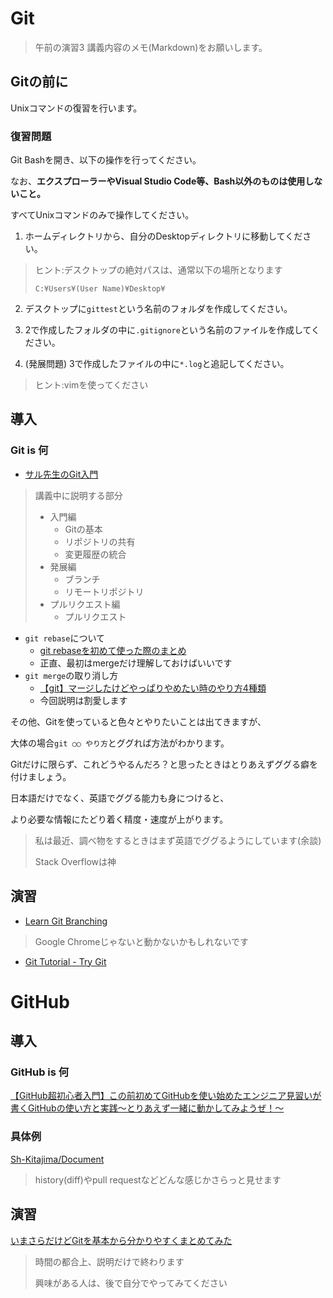 # Git

> 午前の演習3 講義内容のメモ(Markdown)をお願いします。

## Gitの前に

Unixコマンドの復習を行います。

### 復習問題

Git Bashを開き、以下の操作を行ってください。

なお、**エクスプローラーやVisual Studio Code等、Bash以外のものは使用しないこと。**

すべてUnixコマンドのみで操作してください。



1. ホームディレクトリから、自分のDesktopディレクトリに移動してください。

> ヒント:デスクトップの絶対パスは、通常以下の場所となります
>
> `C:¥Users¥(User Name)¥Desktop¥`

2. デスクトップに`gittest`という名前のフォルダを作成してください。
3. 2で作成したフォルダの中に`.gitignore`という名前のファイルを作成してください。

4. (発展問題) 3で作成したファイルの中に`*.log`と追記してください。

> ヒント:vimを使ってください



## 導入

### Git is 何

- [サル先生のGit入門](https://backlog.com/ja/git-tutorial/)

> 講義中に説明する部分
>
> - 入門編
>   - Gitの基本
>   - リポジトリの共有
>   - 変更履歴の統合
> - 発展編
>   - ブランチ
>   - リモートリポジトリ
> - プルリクエスト編
>   - プルリクエスト

- `git rebase`について
  - [git rebaseを初めて使った際のまとめ](https://qiita.com/310ma3/items/e0ec74b47c6c219f2a8b)
  - 正直、最初はmergeだけ理解しておけばいいです
- `git merge`の取り消し方
  - [【git】マージしたけどやっぱりやめたい時のやり方4種類](https://qiita.com/chihiro/items/5dd671aa6f1c332986a7)
  - 今回説明は割愛します

その他、Gitを使っていると色々とやりたいことは出てきますが、

大体の場合`git ○○ やり方`とググれば方法がわかります。

Gitだけに限らず、これどうやるんだろ？と思ったときはとりあえずググる癖を付けましょう。

日本語だけでなく、英語でググる能力も身につけると、

より必要な情報にたどり着く精度・速度が上がります。

> 私は最近、調べ物をするときはまず英語でググるようにしています(余談)
>
> Stack Overflowは神



## 演習

- [Learn Git Branching](http://k.swd.cc/learnGitBranching-ja/)

> Google Chromeじゃないと動かないかもしれないです

- [Git Tutorial - Try Git](https://try.github.io/)



# GitHub

## 導入

### GitHub is 何

[【GitHub超初心者入門】この前初めてGitHubを使い始めたエンジニア見習いが書くGitHubの使い方と実践～とりあえず一緒に動かしてみようぜ！～](https://qiita.com/nnahito/items/565f8755e70c51532459)



### 具体例

[Sh-Kitajima/Document](https://github.com/Sh-Kitajima/Document)

> history(diff)やpull requestなどどんな感じかさらっと見せます



## 演習

[いまさらだけどGitを基本から分かりやすくまとめてみた](https://qiita.com/gold-kou/items/7f6a3b46e2781b0dd4a0#%E7%95%AA%E5%A4%96%E7%B7%A8%E4%BF%BA%E3%81%AE%E9%96%8B%E7%99%BA%E4%B8%AD%E3%81%AE%E4%B8%BB%E3%81%AA%E6%B5%81%E3%82%8C)

> 時間の都合上、説明だけで終わります
>
> 興味がある人は、後で自分でやってみてください

